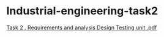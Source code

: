 # Industrial-engineering-task2
[Task 2 , Requirements and analysis Design Testing unit   .pdf](https://github.com/Mansour18/Industrial-engineering-task2/files/9227048/Task.2.Requirements.and.analysis.Design.Testing.unit.pdf)
